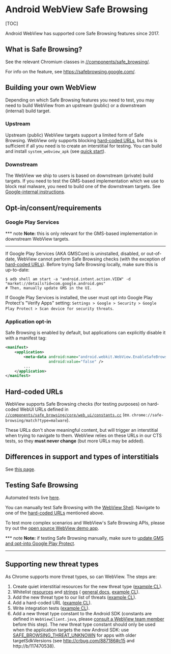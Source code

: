 # Android WebView Safe Browsing

[TOC]

Android WebView has supported core Safe Browsing features since 2017.

## What is Safe Browsing?

See the relevant Chromium classes in
[//components/safe\_browsing/](/components/safe_browsing).

For info on the feature, see https://safebrowsing.google.com/.

## Building your own WebView

Depending on which Safe Browsing features you need to test, you may need to
build WebView from an upstream (public) or a downstream (internal) build target.

### Upstream

Upstream (public) WebView targets support a limited form of Safe Browsing.
WebView only supports blocking [hard-coded URLs](#hard_coded-urls), but this is
sufficient if all you need is to create an interstitial for testing. You can
build and install `system_webview_apk` (see [quick
start](/android_webview/docs/quick-start.md)).

### Downstream

The WebView we ship to users is based on downstream (private) build targets. If
you need to test the GMS-based implementation which we use to block real
malware, you need to build one of the downstream targets. See [Google-internal
instructions](http://go/clank-webview/building-webview/android_webview-tests).

## Opt-in/consent/requirements

### Google Play Services

*** note
**Note:** this is only relevant for the GMS-based implementation in downstream
WebView targets.
***

If Google Play Services (AKA GMSCore) is uninstalled, disabled, or out-of-date,
WebView cannot perform Safe Browsing checks (with the exception of [hard-coded
URLs](#hard_coded-urls)). Before trying Safe Browsing locally, make sure this is
up-to-date:

```shell
$ adb shell am start -a "android.intent.action.VIEW" -d "market://details?id=com.google.android.gms"
# Then, manually update GMS in the UI.
```

If Google Play Services is installed, the user must opt into Google Play
Protect's "Verify Apps" setting: `Settings > Google > Security > Google Play
Protect > Scan device for security threats`.

### Application opt-in

Safe Browsing is enabled by default, but applications can explicitly disable it
with a manifest tag:

```xml
<manifest>
    <application>
        <meta-data android:name="android.webkit.WebView.EnableSafeBrowsing"
                   android:value="false" />
        ...
    </application>
</manifest>
```

## Hard-coded URLs

WebView supports Safe Browsing checks (for testing purposes) on hard-coded WebUI
URLs defined in
[`//components/safe_browsing/core/web_ui/constants.cc`](/components/safe_browsing/core/web_ui/constants.cc)
(ex. `chrome://safe-browsing/match?type=malware`).

These URLs don't show meaningful content, but will trigger an interstitial when
trying to navigate to them. WebView relies on these URLs in our CTS tests, so
they **must never change** (but more URLs may be added).

## Differences in support and types of interstitials

See [this page](docs/differences.md).

## Testing Safe Browsing

Automated tests live
[here](/android_webview/javatests/src/org/chromium/android_webview/test/SafeBrowsingTest.java).

You can manually test Safe Browsing with the [WebView
Shell](/android_webview/docs/webview-shell.md). Navigate to one of the
[hard-coded URLs](#hard_coded-urls) mentioned above.

To test more complex scenarios and WebView's Safe Browsing APIs, please try out
the [open source WebView demo
app](https://android.googlesource.com/platform/frameworks/support/+/HEAD/webkit/integration-tests/testapp).

*** note
**Note:** if testing Safe Browsing manually, make sure to [update GMS and
opt-into Google Play Protect](#Google-Play-Services).
***

## Supporting new threat types

As Chrome supports more threat types, so can WebView. The steps are:

1. Create quiet interstitial resources for the new threat type ([example
   CL](https://chromium-review.googlesource.com/c/chromium/src/+/1256021)).
1. Whitelist [resources](/android_webview/ui/grit_resources_whitelist.txt) and
   [strings](/android_webview/ui/grit_strings_whitelist.txt) (
   [general docs](/android_webview/ui/README.md), [example
   CL](https://chromium-review.googlesource.com/c/chromium/src/+/1270476/12/android_webview/ui/grit_strings_whitelist.txt)).
1. Add the new threat type to our list of threats ([example
   CL](https://chromium-review.googlesource.com/c/chromium/src/+/1270476/12/android_webview/browser/aw_url_checker_delegate_impl.cc)).
1. Add a hard-coded URL ([example
   CL](https://chromium-review.googlesource.com/c/chromium/src/+/1270476/12/components/safe_browsing/web_ui/constants.cc)).
1. Write integration tests ([example
   CL](https://chromium-review.googlesource.com/c/chromium/src/+/1270476/12/android_webview/javatests/src/org/chromium/android_webview/test/SafeBrowsingTest.java)).
1. Add a new threat type constant to the Android SDK (constants are defined in
   `WebViewClient.java`, please [consult a WebView team
   member](https://groups.google.com/a/chromium.org/forum/#!forum/android-webview-dev)
   before this step). The new threat type constant should only be used when the
   application targets the new Android SDK: use
   [SAFE\_BROWSING\_THREAT\_UNKNOWN](https://developer.android.com/reference/android/webkit/WebViewClient.html#SAFE_BROWSING_THREAT_UNKNOWN)
   for apps with older targetSdkVersions (see http://crbug.com/887186#c15 and
   http://b/117470538).
